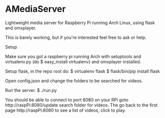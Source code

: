AMediaServer
============

Lightweight media server for Raspberry Pi running Arch Linux, using flask and omxplayer.

This is barely working, but if you're interested feel free to ask or help.

Setup

Make sure you got a raspberry pi running Arch with setuptools and virtualenv.py (do $ easy_install virtualenv) and omxplayer installed.

Setup flask, in the repo root do:
$ virtualenv flask
$ flask/bin/pip install flask

Open config.json and change the folders to be searched for videos.

Run the server.
$ ./run.py

You should be able to connect to port 8080 on your RPi goto http://raspPi:8080/update search folder for videos.
The go back to the first page http://raspPi:8080 to see a list of videos, click to play.
